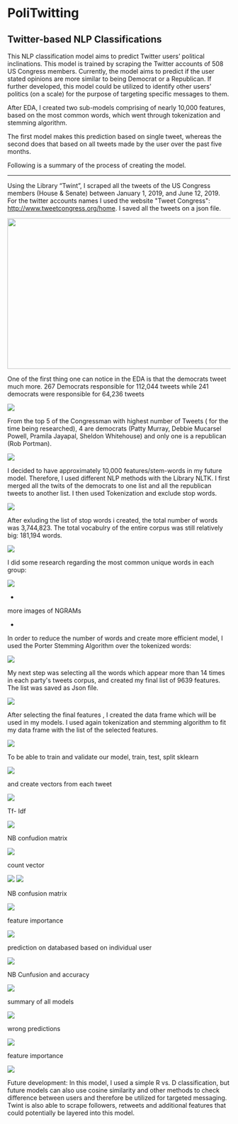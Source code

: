 # PoliTwitting
## Twitter-based NLP Classifications
This NLP classification model aims to predict Twitter users’ political inclinations. 
This model is trained by scraping the Twitter accounts of 508 US Congress members.
Currently, the model aims to predict if the user stated opinions are more similar to being Democrat or a Republican. If further developed, this model could be utilized to identify other users’ politics (on a scale) for the purpose of targeting specific messages to them.

After EDA, I created two  sub-models comprising of nearly 10,000 features, based on the most common words, which went through tokenization and stemming algorithm.

The first model makes this prediction based on single tweet, whereas the second does that based on all tweets made by the user over the past five months.

Following is a summary of the process of creating the model.
_____
Using the Library “Twint”, I scraped all the tweets of the US Congress members (House & Senate) between January 1, 2019, and June 12, 2019. For the twitter accounts names I used the website "Tweet Congress": http://www.tweetcongress.org/home. I saved all the tweets on a json file.

<img src = "./mode_5/images/image1.png" width="527" height="340">

One of the first thing one can notice in the EDA is that the democrats tweet much more. 267 Democrats responsible for 112,044 tweets while 241 democrats were responsible for 64,236 tweets

<img src = "./mode_5/images/image3.png">

From the top 5 of the  Congressman with  highest number of Tweets ( for the time being researched), 4 are democrats (Patty Murray, Debbie Mucarsel Powell, Pramila Jayapal, Sheldon Whitehouse) and only one is a republican (Rob Portman).

<img src = "./mode_5/images/image2.png">

I decided to have approximately 10,000 features/stem-words in my future model. Therefore, I used different NLP methods with the Library NLTK. I first merged all the twits of the democrats to one list and all the republican tweets to another list. I then used Tokenization and exclude stop words.

<img src = "./mode_5/images/image4.png">

After exluding the list of stop words i created, the total number of words was 3,744,823. The total vocabulry of the entire corpus was still relatively big: 181,194 words. 

<img src = "./mode_5/images/image5.png">

I did some research regarding the most common unique words in each group:

<img src = "./mode_5/images/image6.png">


-

more images of NGRAMs

-

In order to reduce the number of words and create more efficient model, I used the Porter Stemming Algorithm over the tokenized words:

<img src = "./mode_5/images/image7.png">

My next step was selecting all the words which appear more than 14 times in each party's tweets corpus, and created my final list of 9639 features. The list was saved as Json file. 

<img src = "./mode_5/images/image8.png">

After selecting the final features ,  I created the data frame which will be used in my models. I used again tokenization and stemming algorithm to fit my data frame  with the list of  the selected features.

<img src = "./mode_5/images/image9.png">

To be able to train and validate our model, train, test, split sklearn

<img src = "./mode_5/images/image10.png">

and create vectors from each tweet


<img src = "./mode_5/images/image12.png">

Tf- Idf

<img src = "./mode_5/images/image12.1.png">

NB confudion matrix


<img src = "./mode_5/images/image13.png">

count vector

<img src = "./mode_5/images/image14.png">

<img src = "./mode_5/images/image12.2.png">

NB confusion matrix

<img src = "./mode_5/images/image15.png">

feature importance

<img src = "./mode_5/images/image16.png">

prediction on databased based on individual user

<img src = "./mode_5/images/image17.png">

NB Cunfusion and accuracy

<img src = "./mode_5/images/image18.png">

summary of all models

<img src = "./mode_5/images/image18.1.png">

wrong predictions

<img src = "./mode_5/images/image19.png">

feature importance

<img src = "./mode_5/images/image20.png">

Future development: In this model, I used a simple R vs. D classification, but future models can also use cosine similarity and other methods to check difference between users and therefore be utilized for targeted messaging.
Twint is also able to scrape followers, retweets and additional features that could potentially be layered into this model.

